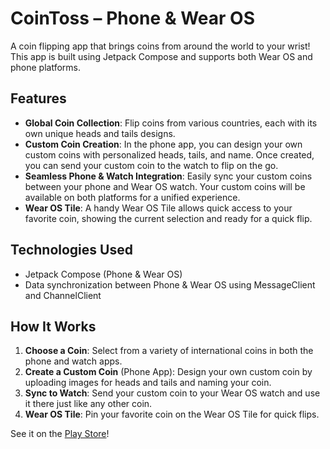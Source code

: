 # CoinToss – Phone & Wear OS

A coin flipping app that brings coins from around the world to your wrist! This app is built using Jetpack Compose and supports both Wear OS and phone platforms.

## Features

- **Global Coin Collection**: Flip coins from various countries, each with its own unique heads and tails designs.
- **Custom Coin Creation**: In the phone app, you can design your own custom coins with personalized heads, tails, and name. Once created, you can send your custom coin to the watch to flip on the go.
- **Seamless Phone & Watch Integration**: Easily sync your custom coins between your phone and Wear OS watch. Your custom coins will be available on both platforms for a unified experience.
- **Wear OS Tile**: A handy Wear OS Tile allows quick access to your favorite coin, showing the current selection and ready for a quick flip.
  
## Technologies Used
- Jetpack Compose (Phone & Wear OS)
- Data synchronization between Phone & Wear OS using MessageClient and ChannelClient

## How It Works

1. **Choose a Coin**: Select from a variety of international coins in both the phone and watch apps.
2. **Create a Custom Coin** (Phone App): Design your own custom coin by uploading images for heads and tails and naming your coin.
3. **Sync to Watch**: Send your custom coin to your Wear OS watch and use it there just like any other coin.
4. **Wear OS Tile**: Pin your favorite coin on the Wear OS Tile for quick flips.


See it on the [Play Store](https://play.google.com/store/apps/details?id=com.helsinkiwizard.cointoss)!

